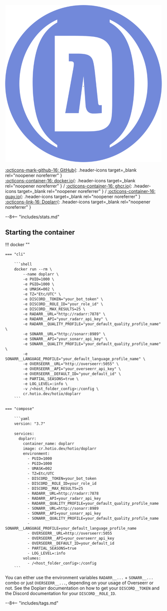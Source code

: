 <div class="image-logo"><img src="/img/image-logos/doplarr.svg" alt="logo"></div>

[:octicons-mark-github-16: GitHub](https://github.com/hotio/doplarr){: .header-icons target=_blank rel="noopener noreferrer" }  
[:octicons-container-16: docker.io](https://hub.docker.com/r/hotio/doplarr){: .header-icons target=_blank rel="noopener noreferrer" }
 / [:octicons-container-16: ghcr.io](https://github.com/orgs/hotio/packages/container/package/doplarr){: .header-icons target=_blank rel="noopener noreferrer" }
 / [:octicons-container-16: quay.io](https://quay.io/repository/hotio/doplarr){: .header-icons target=_blank rel="noopener noreferrer" }  
[:octicons-link-16: Doplarr](https://github.com/kiranshila/doplarr){: .header-icons target=_blank rel="noopener noreferrer" }  

--8<-- "includes/stats.md"

## Starting the container

!!! docker ""

    === "cli"

        ```shell
        docker run --rm \
            --name doplarr \
            -e PUID=1000 \
            -e PGID=1000 \
            -e UMASK=002 \
            -e TZ="Etc/UTC" \
            -e DISCORD__TOKEN="your_bot_token" \
            -e DISCORD__ROLE_ID="your_role_id" \
            -e DISCORD__MAX_RESULTS=25 \
            -e RADARR__URL="http://radarr:7878" \
            -e RADARR__API="your_radarr_api_key" \
            -e RADARR__QUALITY_PROFILE="your_default_quality_profile_name" \
            -e SONARR__URL="http://sonarr:8989" \
            -e SONARR__API="your_sonarr_api_key" \
            -e SONARR__QUALITY_PROFILE="your_default_quality_profile_name" \
            -e SONARR__LANGUAGE_PROFILE="your_default_language_profile_name" \
            -e OVERSEERR__URL="http://overseerr:5055" \
            -e OVERSEERR__API="your_overseerr_api_key" \
            -e OVERSEERR__DEFAULT_ID="your_default_id" \
            -e PARTIAL_SEASONS=true \
            -e LOG_LEVEL=:info \
            -v /<host_folder_config>:/config \
            cr.hotio.dev/hotio/doplarr
        ```

    === "compose"

        ```yaml
        version: "3.7"

        services:
          doplarr:
            container_name: doplarr
            image: cr.hotio.dev/hotio/doplarr
            environment:
              - PUID=1000
              - PGID=1000
              - UMASK=002
              - TZ=Etc/UTC
              - DISCORD__TOKEN=your_bot_token
              - DISCORD__ROLE_ID=your_role_id
              - DISCORD__MAX_RESULTS=25
              - RADARR__URL=http://radarr:7878
              - RADARR__API=your_radarr_api_key
              - RADARR__QUALITY_PROFILE=your_default_quality_profile_name
              - SONARR__URL=http://sonarr:8989
              - SONARR__API=your_sonarr_api_key
              - SONARR__QUALITY_PROFILE=your_default_quality_profile_name
              - SONARR__LANGUAGE_PROFILE=your_default_language_profile_name
              - OVERSEERR__URL=http://overseerr:5055
              - OVERSEERR__API=your_overseerr_api_key
              - OVERSEERR__DEFAULT_ID=your_default_id
              - PARTIAL_SEASONS=true
              - LOG_LEVEL=:info
            volumes:
              - /<host_folder_config>:/config
        ```

You can either use the environment variables `RADARR__...` + `SONARR__...` combo or just `OVERSEERR__...`, depending on your usage of Overseerr or not. See the Doplarr documentation on how to get your `DISCORD__TOKEN` and the Discord documentation for your `DISCORD__ROLE_ID`.

--8<-- "includes/tags.md"
